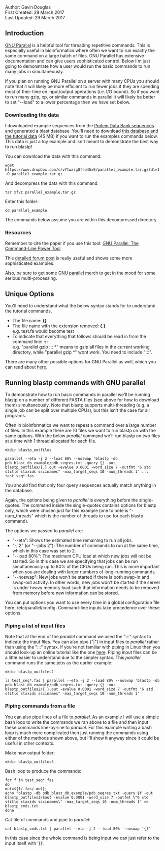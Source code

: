 Author: Gavin Douglas  
First Created: 29 March 2017  
Last Updated: 29 March 2017  
  
## Introduction  
  
[GNU Parallel](https://www.gnu.org/software/parallel/) is a helpful tool for threading repetitive commands. This is especially useful in bioinformatics where often we want to run exactly the same command on a large batch of files. GNU Parallel has extensive documentation and can give users sophisticated control. Below I'm just going to demonstrate how a user would run the basic commands to run many jobs in simultaneously.  
  
If you plan on running GNU Parallel on a server with many CPUs you should note that it will likely be more efficient to run fewer jobs if they are spending most of their time on input/output operations (i.e. I/O bound). So if you want to run many gzip, cp, or similar commands in parallel it will likely be better to set "--load" to a lower percentage then we have set below.  
    
### Downloading the data  
  
I downloaded example sequences from the [Protein Data Bank sequences](http://www.rcsb.org/pdb/home/home.do) and generated a blast database. You'll need to download [this database and the tutorial data](https://www.dropbox.com/s/v7twasg0fro45x0/parallel_example.tar.gz?dl=1) (45 MB) if you want to run the examples commands below. This data is just a toy example and isn't meant to demonstrate the best way to run blastp!    
  
You can download the data with this command: 
   
    wget https://www.dropbox.com/s/v7twasg0fro45x0/parallel_example.tar.gz?dl=1 -O parallel_example.tar.gz  
  
And decompress the data with this command:  
  
    tar xfvz parallel_example.tar.gz  
  
Enter this folder:  
  
    cd parallel_example
  
The commands below assume you are within this decompressed directory.    
  
### Resources  
  
Remember to cite the paper if you use this tool: [GNU Parallel: The Command-Line Power Tool](https://www.usenix.org/system/files/login/articles/105438-Tange.pdf)
    
This [detailed forum post](https://www.biostars.org/p/63816/) is really useful and shows some more sophisticated examples. 
    
Also, be sure to get some [GNU parallel merch](https://gnuparallel.threadless.com/) to get in the mood for some serious multi-processing.  
  
## Unique Options  
You'll need to understand what the below syntax stands for to understand the tutorial commands. 
  
* The file name: **{}**  
* The file name with the extension removed: **{.}**  
    e.g. test.fa would become test  
* To indicate that everything that follows should be read in from the command line: **:::**   
    e.g. "parallel gzip ::: *" means to gzip all files in the current working directory, while "parallel gzip *" wont work. You need to include ":::".  
  
There are many other possible options for GNU Parallel as well, which you can read about [here](https://www.gnu.org/software/parallel/man.html).  

## Running blastp commands with GNU parallel  
  
To demonstrate how to run basic commands in parallel we'll be running blastp on a number of different FASTA files (see above for how to download them) simultaneously. Note that blastp supports multi-threading (e.g. a single job can be split over multiple CPUs), but this isn't the case for all programs.   
  
Often in bioinformatics we want to repeat a command over a large number of files. In this example there are 10 files we want to run blastp on with the same options. With the below _parallel_ command we'll run blastp on two files at a time with 1 thread allocated for each file.   
  
    mkdir blastp_outfiles    
    
    parallel --eta -j 2 --load 80% --noswap 'blastp -db pdb_blast_db_example/pdb_seqres.txt -query {} -out blastp_outfiles/{.}.out -evalue 0.0001 -word_size 7 -outfmt "6 std stitle staxids sscinames" -max_target_seqs 10 -num_threads 1' ::: test_seq*.fas
    
You should find that only four query sequences actually match anything in the database.  
    
Again, the options being given to _parallel_ is everything before the single-quotes. The command inside the single-quotes contains options for blastp only, which were chosen just for this example (one to note is "-num_threads" which is the number of threads to use for each blastp command). 
  
The options we passed to _parallel_ are:  
* "--eta": Shows the estimated time remaining to run all jobs.  
* "-j 2" (or "--jobs 2"): The number of commands to run at the same time, which in this case was set to 2.
* "--load 80%": The maximum CPU load at which new jobs will not be started. So in this case we are specifying that jobs can be run simultaneously up to 80% of the CPUs being run. This is more important when you are dealing with larger numbers of long-running commands.  
* "--noswap": New jobs won't be started if there is both swap-in and swap-out activity. In other words, new jobs won't be started if the server is under heavy memory load such that information needs to be removed from memory before new information can be stored.  

You can put options you want to use every time in a global configuration file here: /etc/parallel/config. Command-line inputs take precedence over these options.  
   
### Piping a list of input files     
  
Note that at the end of the _parallel_ command we used the ":::" syntax to indicate the input files. You can also pipe ("|") in input files to _parallel_ rather than using the ":::" syntax. If you're not familiar with piping in Linux then you should look-up an online tutorial like the one [here](http://ryanstutorials.net/linuxtutorial/piping.php). Piping input files can be a little easier to understand due to the simpler syntax. This _parallel_ command runs the same jobs as the earlier example:  
  
    mkdir blastp_outfiles2  
    
    ls test_seq*.fas | parallel --eta -j 2 --load 80% --noswap 'blastp -db pdb_blast_db_example/pdb_seqres.txt -query {} -out blastp_outfiles2/{.}.out -evalue 0.0001 -word_size 7 -outfmt "6 std stitle staxids sscinames" -max_target_seqs 10 -num_threads 1'  
  
### Piping commands from a file  
  
You can also pipe lines of a file to _parallel_. As an example I will use a simple bash loop to write the commands we ran above to a file and then input these commands line-by-line to _parallel_. For this example writing a bash loop is much more complicated then just running the commands using either of the methods shown above, but I'll show it anyway since it could be useful in other contexts. 

Make new output folder:
  
    mkdir blastp_outfiles3  

Bash loop to produce the commands:  
  
    for f in test_seq*.fas  
    do  
    out=${f/.fas/.out};  
    echo "blastp -db pdb_blast_db_example/pdb_seqres.txt -query $f -out blastp_outfiles3/$out -evalue 0.0001 -word_size 7 -outfmt \"6 std stitle staxids sscinames\" -max_target_seqs 10 -num_threads 1" >> blastp_cmds.txt    
    done   
  
Cat file of commands and pipe to _parallel_:  
  
    cat blastp_cmds.txt | parallel --eta -j 2 --load 80% --noswap '{}'  
  
In this case since the whole command is being input we can just refer to the input itself with '{}'.  
  